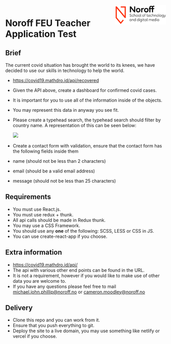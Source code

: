 <img src="./.readme/images/noroff-light.png" width="160" align="right">

# Noroff FEU Teacher Application Test

## Brief
The current covid situation has brought the world to its knees, we have decided to use our skills in technology to help the world.
- https://covid19.mathdro.id/api/recovered
- Given the API above, create a dashboard for confirmed covid cases.
- It is important for you to use all of the information inside of the objects.
- You may represent this data in anyway you see fit.
- Please create a typehead search, the typehead search should filter by country name. A representation of this can be seen below:



  <img src="https://thumbs.gfycat.com/LameBigheartedHornedviper-size_restricted.gif" width="300">
  
  
  
- Create a contact form with validation, ensure that the contact form has the following fields inside them
- name (should not be less than 2 characters)
- email (should be a valid email address)
- message (should not be less than 25 characters)

## Requirements
- You must use React.js.
- You must use redux + thunk.
- All api calls should be made in Redux thunk.
- You may use a CSS Framework.
- You should use any **one** of the following: SCSS, LESS or CSS in JS.
- You can use create-react-app if you choose.

## Extra information
- https://covid19.mathdro.id/api/
- The api with various other end points can be found in the URL.
- It is not a requirement, however if you would like to make use of other data you are welcome to.
- If you have any questions please feel free to mail michael.john.phillip@noroff.no or cameron.moodley@noroff.no


## Delivery
- Clone this repo and you can work from it.
- Ensure that you push everything to git.
- Deploy the site to a live domain, you may use something like netlify or vercel if you choose.
